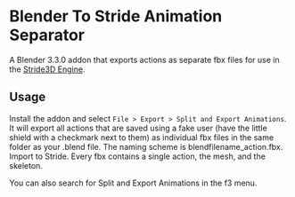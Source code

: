 # Blender To Stride Animation Separator
A Blender 3.3.0 addon that exports actions as separate fbx files for use in the [Stride3D Engine](https://github.com/stride3d/stride).

## Usage
Install the addon and select ```File > Export > Split and Export Animations```. It will export all actions that are saved using a fake user (have the little shield with a checkmark next to them) as individual fbx files in the same folder as your .blend file. The naming scheme is blendfilename_action.fbx. Import to Stride. Every fbx contains a single action, the mesh, and the skeleton.

You can also search for Split and Export Animations in the f3 menu.